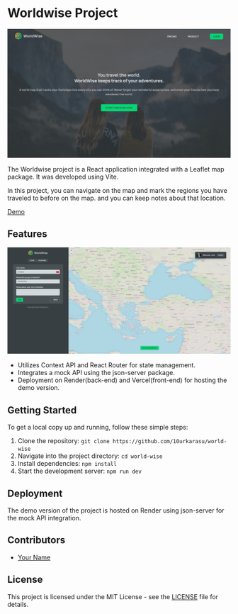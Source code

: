 
# Worldwise Project

[![Main](https://raw.githubusercontent.com/10urkarasu/world-wise/main/public/main.png)](https://world-wise-murex.vercel.app/)

The Worldwise project is a React application integrated with a Leaflet map package. It was developed using Vite.

In this project, you can navigate on the map and mark the regions you have traveled to before on the map. and you can keep notes about that location.

[Demo](https://world-wise-murex.vercel.app)

## Features

[![Main](https://raw.githubusercontent.com/10urkarasu/world-wise/main/public/desktop.png)](https://world-wise-murex.vercel.app/)

- Utilizes Context API and React Router for state management.
- Integrates a mock API using the json-server package.
- Deployment on Render(back-end) and Vercel(front-end) for hosting the demo version.

## Getting Started

To get a local copy up and running, follow these simple steps:

1. Clone the repository: `git clone https://github.com/10urkarasu/world-wise`
2. Navigate into the project directory: `cd world-wise`
3. Install dependencies: `npm install`
4. Start the development server: `npm run dev`

## Deployment

The demo version of the project is hosted on Render using json-server for the mock API integration.

## Contributors

- [Your Name](https://github.com/10urkarasu)

## License

This project is licensed under the MIT License - see the [LICENSE](LICENSE) file for details.
